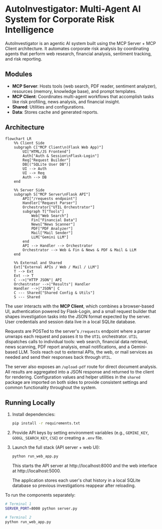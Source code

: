 # AutoInvestigator: Multi-Agent AI System for Corporate Risk Intelligence

AutoInvestigator is an agentic AI system built using the MCP Server + MCP Client architecture. It automates corporate risk analysis by coordinating agents that perform web research, financial analysis, sentiment tracking, and risk reporting.

## Modules
- **MCP Server**: Hosts tools (web search, PDF reader, sentiment analyzer), resources (memory, knowledge base), and prompt templates.
- **MCP Client**: Coordinates multi-agent workflows that accomplish tasks like risk profiling, news analysis, and financial insight.
- **Shared**: Utilities and configurations.
- **Data**: Stores cache and generated reports.

## Architecture

```mermaid
flowchart LR
    %% Client Side
    subgraph C["MCP Client\n(Flask Web App)"]
        UI["HTML/JS Frontend"]
        Auth["Auth & Session\nFlask-Login"]
        Req["Request Builder"]
        DB[("SQLite User DB")]
        UI --> Auth
        UI --> Req
        Auth --> DB
    end

    %% Server Side
    subgraph S["MCP Server\nFlask API"]
        API["/requests endpoint"]
        Handler["Request Parser"]
        Orchestrator["UTIL Orchestrator"]
        subgraph T["Tools"]
            Web["Web Search"]
            Fin["Financial Data"]
            News["News Scanner"]
            PDF["PDF Analyzer"]
            Mail["Mail Sender"]
            LLM["Gemini LLM"]
        end
        API --> Handler --> Orchestrator
        Orchestrator --> Web & Fin & News & PDF & Mail & LLM
    end

    %% External and Shared
    Ext["External APIs / Web / Mail / LLM"]
    T --> Ext
    Ext --> T
    C -->|"HTTP JSON"| API
    Orchestrator -->|"Results"| Handler
    Handler -->|"JSON"| C
    C --- Shared["Shared Config & Utils"]
    S --- Shared
```

The user interacts with the **MCP Client**, which combines a browser-based UI,
authentication powered by Flask-Login, and a small request builder that shapes
investigation tasks into the JSON format expected by the server. User
credentials and session data live in a local SQLite database.

Requests are POSTed to the server's `/requests` endpoint where a parser unwraps
each request and passes it to the `UTIL` orchestrator. `UTIL` dispatches calls
to individual tools: web search, financial data retrieval, news scanning,
PDF report analysis, email notifications, and a Gemini-based LLM. Tools reach
out to external APIs, the web, or mail services as needed and send their
responses back through `UTIL`.

The server also exposes an `/upload-pdf` route for direct document analysis.
All results are aggregated into a JSON response and returned to the client for
rendering. Configuration values and helper utilities in the `shared` package
are imported on both sides to provide consistent settings and common
functionality throughout the system.

## Running Locally

1. Install dependencies:
   ```bash
   pip install -r requirements.txt
   ```
2. Provide API keys by setting environment variables (e.g., `GEMINI_KEY`, `GOOGL_SEARCH_KEY`, `CSE`) or creating a `.env` file.
3. Launch the full stack (API server + web UI):
   ```bash
   python run_web_app.py
   ```
   This starts the API server at http://localhost:8000 and the web interface at http://localhost:5000.

   The application stores each user's chat history in a local SQLite database so previous investigations reappear after reloading.

To run the components separately:
```bash
# Terminal 1
SERVER_PORT=8000 python server.py

# Terminal 2
python run_web_app.py
```
